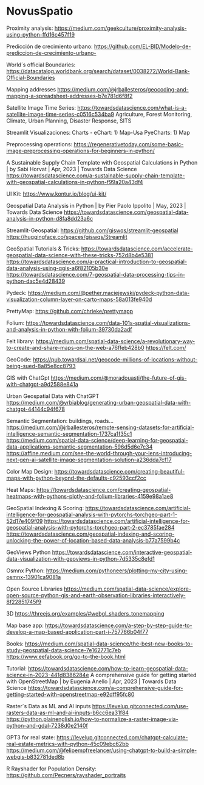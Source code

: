 # NovusSpatio

Proximity analysis:
https://medium.com/geekculture/proximity-analysis-using-python-ffd16c457f19

Predicción de crecimiento urbano:
https://github.com/EL-BID/Modelo-de-prediccion-de-crecimiento-urbano-

World´s official Boundaries:
https://datacatalog.worldbank.org/search/dataset/0038272/World-Bank-Official-Boundaries

Mapping addresses
https://medium.com/@jrballesteros/geocoding-and-mapping-a-spreadsheet-addresses-b7e781d6f8f2

Satellite Image Time Series: https://towardsdatascience.com/what-is-a-satellite-image-time-series-c0516c534ba9 Agriculture, Forest Monitoring, Climate, Urban Planning, Disaster Response, SITS

Streamlit Visualizaciones:
Charts - eChart: 1) Map-Usa
PyeCharts: 1) Map

Preprocessing operations:
https://regenerativetoday.com/some-basic-image-preprocessing-operations-for-beginners-in-python/


A Sustainable Supply Chain Template with Geospatial Calculations in Python | by Sabi Horvat | Apr, 2023 | Towards Data Science
https://towardsdatascience.com/a-sustainable-supply-chain-template-with-geospatial-calculations-in-python-f99a20a43df4

UI Kit:
https://www.kontur.io/blog/ui-kit/

Geospatial Data Analysis in Python | by Pier Paolo Ippolito | May, 2023 | Towards Data Science
https://towardsdatascience.com/geospatial-data-analysis-in-python-d8fa8dd23a6c


Streamlit-Geospatial:
https://github.com/giswqs/streamlit-geospatial
https://huggingface.co/spaces/giswqs/Streamlit

GeoSpatial Tutorials & Tricks:
https://towardsdatascience.com/accelerate-geospatial-data-science-with-these-tricks-752d8b4e5381
https://towardsdatascience.com/a-practical-introduction-to-geospatial-data-analysis-using-qgis-a6f82105b30e
https://towardsdatascience.com/7-geospatial-data-processing-tips-in-python-dac5e4d28439

Pydeck:
https://medium.com/@pether.maciejewski/pydeck-python-data-visualization-column-layer-on-carto-maps-58a013fe940d

PrettyMap:
https://github.com/chrieke/prettymapp

Folium: https://towardsdatascience.com/data-101s-spatial-visualizations-and-analysis-in-python-with-folium-39730da2adf

Felt library:
https://medium.com/spatial-data-science/a-revolutionary-way-to-create-and-share-maps-on-the-web-a76ffeb428b0
https://felt.com/

GeoCode:
https://pub.towardsai.net/geocode-millions-of-locations-without-being-sued-8a85e8cc8793

GIS with ChatGpt
https://medium.com/@moradouasti/the-future-of-gis-with-chatgpt-a9d2588e841a


Urban Geospatial Data with ChatGPT
https://medium.com/@yrbiablog/generating-urban-geospatial-data-with-chatgpt-44144c94f678

Semantic Segmentation: buildings, roads...
https://medium.com/@jrballesteros/remote-sensing-datasets-for-artificial-intelligence-semantic-segmentation-1737ca1f35c1
https://medium.com/spatial-data-science/deep-learning-for-geospatial-data-applications-semantic-segmentation-596d5d6e7c34
https://affine.medium.com/see-the-world-through-your-lens-introducing-next-gen-ai-satellite-image-segmentation-solution-a236dda7cf17

Color Map Design:
https://towardsdatascience.com/creating-beautiful-maps-with-python-beyond-the-defaults-c92593ccf2cc

Heat Maps:
https://towardsdatascience.com/creating-geospatial-heatmaps-with-pythons-plotly-and-folium-libraries-4159e98a1ae8

GeoSpatial Indexing & Scoring:
https://towardsdatascience.com/artificial-intelligence-for-geospatial-analysis-with-pytorchs-torchgeo-part-1-52d17e409f09
https://towardsdatascience.com/artificial-intelligence-for-geospatial-analysis-with-pytorchs-torchgeo-part-2-ec3785fae284
https://towardsdatascience.com/geospatial-indexing-and-scoring-unlocking-the-power-of-location-based-data-analysis-b77a7599b4c

GeoViews Python
https://towardsdatascience.com/interactive-geospatial-data-visualization-with-geoviews-in-python-7d5335c8efd1

Osmnx Python:
https://medium.com/pythoneers/plotting-my-city-using-osmnx-13901ca9081a

Open Source Libraries
https://medium.com/spatial-data-science/explore-open-source-python-gis-and-earth-observation-libraries-interactively-8f22851745f9

3D
https://threejs.org/examples/#webgl_shaders_tonemapping

Map base app:
https://towardsdatascience.com/a-step-by-step-guide-to-develop-a-map-based-application-part-i-757766b04f77

Books:
https://medium.com/spatial-data-science/the-best-new-books-to-study-geospatial-data-science-7e162771c7eb
https://www.eefabook.org/go-to-the-book.html

Tutorial:
https://towardsdatascience.com/how-to-learn-geospatial-data-science-in-2023-441d8386284e
A comprehensive guide for getting started with OpenStreetMap | by Eugenia Anello | Apr, 2023 | Towards Data Science
https://towardsdatascience.com/a-comprehensive-guide-for-getting-started-with-openstreetmap-e92dff95fc80

Raster´s Data as ML and AI inputs
https://levelup.gitconnected.com/use-rasters-data-as-ml-and-ai-inputs-b6cc6ea31f84
https://python.plainenglish.io/how-to-normalize-a-raster-image-via-python-and-gdal-7238d0e2140f

GPT3 for real state:
https://levelup.gitconnected.com/chatgpt-calculate-real-estate-metrics-with-python-45c09ebc62bb
https://medium.com/@felipempfreelancer/using-chatgpt-to-build-a-simple-webgis-b832781ded8b

R Rayshader for Population Density:
https://github.com/Pecners/rayshader_portraits
